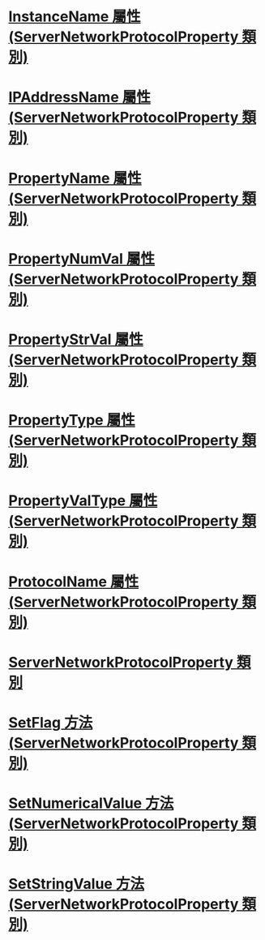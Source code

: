 # [InstanceName 屬性 (ServerNetworkProtocolProperty 類別)](instancename-property-servernetworkprotocolproperty-class.md)
# [IPAddressName 屬性 (ServerNetworkProtocolProperty 類別)](ipaddressname-property-servernetworkprotocolproperty-class.md)
# [PropertyName 屬性 (ServerNetworkProtocolProperty 類別)](propertyname-property-servernetworkprotocolproperty-class.md)
# [PropertyNumVal 屬性 (ServerNetworkProtocolProperty 類別)](propertynumval-property-servernetworkprotocolproperty-class.md)
# [PropertyStrVal 屬性 (ServerNetworkProtocolProperty 類別)](propertystrval-property-servernetworkprotocolproperty-class.md)
# [PropertyType 屬性 (ServerNetworkProtocolProperty 類別)](propertytype-property-servernetworkprotocolproperty-class.md)
# [PropertyValType 屬性 (ServerNetworkProtocolProperty 類別)](propertyvaltype-property-servernetworkprotocolproperty-class.md)
# [ProtocolName 屬性 (ServerNetworkProtocolProperty 類別)](protocolname-property-servernetworkprotocolproperty-class.md)
# [ServerNetworkProtocolProperty 類別](servernetworkprotocolproperty-class.md)
# [SetFlag 方法 (ServerNetworkProtocolProperty 類別)](setflag-method-servernetworkprotocolproperty-class.md)
# [SetNumericalValue 方法 (ServerNetworkProtocolProperty 類別)](setnumericalvalue-method-servernetworkprotocolproperty-class.md)
# [SetStringValue 方法 (ServerNetworkProtocolProperty 類別)](setstringvalue-method-servernetworkprotocolproperty-class.md)
